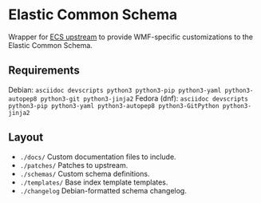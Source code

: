 Elastic Common Schema
===
Wrapper for [ECS upstream](https://github.com/elastic/ecs) to provide WMF-specific customizations to the Elastic Common Schema.

Requirements
---
Debian: `asciidoc devscripts python3 python3-pip python3-yaml python3-autopep8 python3-git python3-jinja2`
Fedora (dnf): `asciidoc devscripts python3-pip python3-yaml python3-autopep8 python3-GitPython python3-jinja2`

Layout
---
* `./docs/` Custom documentation files to include.
* `./patches/` Patches to upstream.
* `./schemas/` Custom schema definitions.
* `./templates/` Base index template templates.
* `./changelog` Debian-formatted schema changelog.
